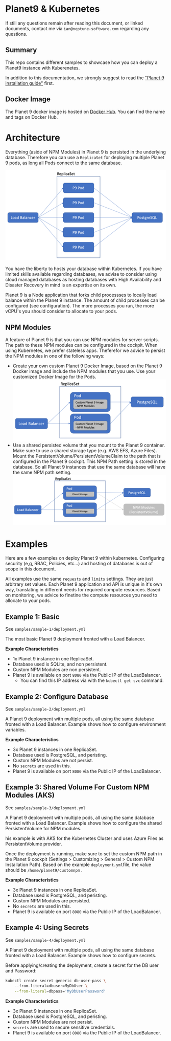 # Planet9 & Kubernetes

If still any questions remain after reading this document, or linked documents, contact me via `ian@neptune-software.com` regarding any questions.

## Summary

This repo contains different samples to showcase how you can deploy a Planet9 instance with Kuberenetes. 

In addition to this documentation, we strongly suggest to read the ["Planet 9 installation guide"](https://www.neptune-software.com/download-your-trial/) first.

## Docker Image

The Planet 9 docker image is hosted on [Docker Hub](https://hub.docker.com/r/neptunesoftware/planet9).
You can find the name and tags on Docker Hub.

# Architecture

Everything (aside of NPM Modules) in Planet 9 is persisted in the underlying database. Therefore you can use a `ReplicaSet` for deploying multiple Planet 9 pods, as long all Pods connect to the same database.

![Load Balancer Graph With ReplicaSet](images/deployment_load_balancer.png)

You have the liberty to hosts your database within Kubernetes. If you have limited skills available regarding databases, we advise to consider using cloud managed databases as hosting databases with High Availability and Disaster Recovery in mind is an expertise on its own.

Planet 9 is a Node application that forks child processses to locally load balance within the Planet 9 instance. The amount of child processes can be configured (see configuration). The more processes you run, the more vCPU's you should consider to allocate to your pods.

## NPM Modules

A feature of Planet 9 is that you can use NPM modules for server scripts. The path to these NPM modules can be configured in the cockpit. When using Kubernetes, we prefer stateless apps. Theferefor we advice to persist the NPM modules in one of the following ways:

* Create your own custom Planet 9 Docker Image, based on the Planet 9 Docker image and include the NPM modules that you use. Use your customized Docker Image for the Pods.
![](images/deployment_npm_custom_image.png)
* Use a shared persisted volume that you mount to the Planet 9 container. Make sure to use a shared storage type (e.g. AWS EFS, Azure Files). Mount the PersistentVolume/PersistentVolumeClaim to the path that is configured in the Planet 9 cockpit. This NPM Path setting is stored in the database. So all Planet 9 instances that use the same database will have the same NPM path setting.
![](images/deployment_npm_shared_volume.png)

# Examples

Here are a few examples on deploy Planet 9 within kubernetes. Configuring security (e,g, RBAC, Policies, etc...) and hosting of databases is out of scope in this document.

All examples use the same `requests` and `limits` settings. They are just arbitrary set values. Each Planet 9 application and API is unique in it's own way, translating in different needs for required compute resources. Based on monitoring, we advice to finetine the compute resources you need to allocate to your pods.

## Example 1: Basic

See `samples/sample-1/deployment.yml`

The most basic Planet 9 deployment fronted with a Load Balancer.

**Example Characteristics**
* 1x Planet 9 instance in one ReplicaSet.
* Database used is SQLite, and non persistent.
* Custom NPM Modules are non persistent.
* Planet 9 is available on port `8080` via the Public IP of the LoadBalancer. 
    * You can find this IP address via with the `kubectl get svc` command.

## Example 2: Configure Database

See `samples/sample-2/deployment.yml`

A Planet 9 deployment with multiple pods, all using the same database fronted with a Load Balancer. Example shows how to configure environment variables.

**Example Characteristics**
* 3x Planet 9 instances in one ReplicaSet.
* Database used is PostgreSQL, and peristing.
* Custom NPM Modules are not persist.
* No `secrets` are used in this.
* Planet 9 is available on port `8080` via the Public IP of the LoadBalancer. 

## Example 3: Shared Volume For Custom NPM Modules (AKS)

See `samples/sample-3/deployment.yml`

A Planet 9 deployment with multiple pods, all using the same database fronted with a Load Balancer. Example shows how to configure the shared PersistentVolume for NPM modules.

his example is with AKS for the Kubernetes Cluster and uses Azure Files as PersistentVolume provider.

Once the deployment is running, make sure to set the custom NPM path in the Planet 9 cockpit (Settings > Customizing > General > Custom NPM Installation Path). Based on the example `deployment.yml`file, the value should be `/home/planet9/customnpm` .

**Example Characteristics**
* 3x Planet 9 instances in one ReplicaSet.
* Database used is PostgreSQL, and peristing.
* Custom NPM Modules are persisted.
* No `secrets` are used in this.
* Planet 9 is available on port `8080` via the Public IP of the LoadBalancer. 

## Example 4: Using Secrets 

See `samples/sample-4/deployment.yml`

A Planet 9 deployment with multiple pods, all using the same database fronted with a Load Balancer. Example shows how to configure secrets.

Before applying/creating the deployment, create a secret for the DB user and Password:
```bash
kubectl create secret generic db-user-pass \ 
    --from-literal=dbuser=MyDbUser \
    --from-literal=dbpass='MyDbUserPassword'
```

**Example Characteristics**
* 3x Planet 9 instances in one ReplicaSet.
* Database used is PostgreSQL, and peristing.
* Custom NPM Modules are not persist.
* `secrets` are used to secure sensitive credentials.
* Planet 9 is available on port `8080` via the Public IP of the LoadBalancer. 